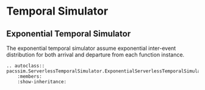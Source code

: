 # Temporal Simulator

<!-- ```eval_rst
.. automodule:: pacssim.ServerlessTemporalSimulator
    :members:
``` -->

## Exponential Temporal Simulator

The exponential temporal simulator assume exponential inter-event distribution for both arrival
and departure from each function instance.

```eval_rst
.. autoclass:: pacssim.ServerlessTemporalSimulator.ExponentialServerlessTemporalSimulator
    :members:
    :show-inheritance:
```
